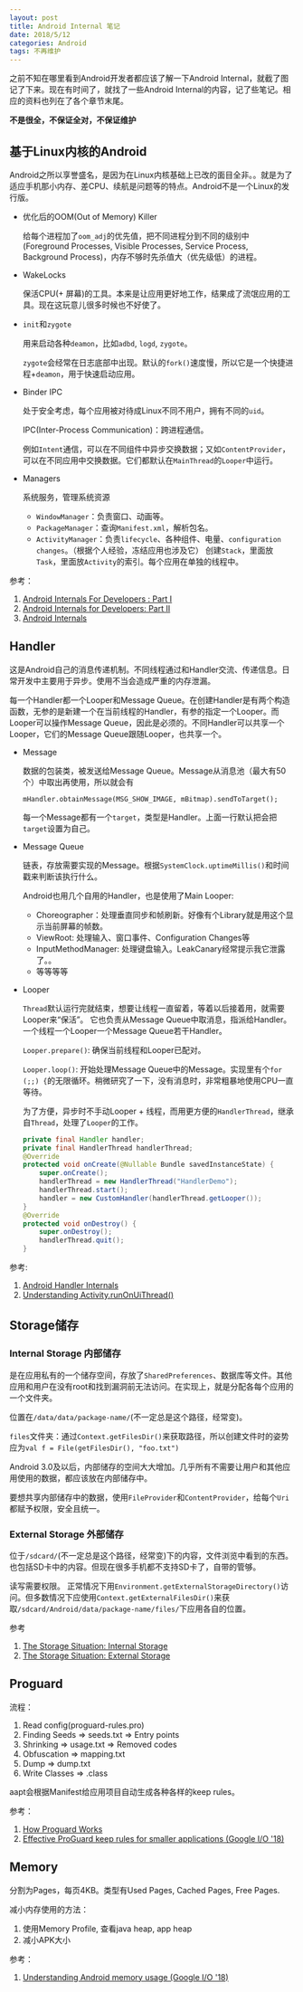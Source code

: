 ```yaml
---
layout: post
title: Android Internal 笔记
date: 2018/5/12
categories: Android
tags: 不再维护
---
```


之前不知在哪里看到Android开发者都应该了解一下Android Internal，就截了图记了下来。现在有时间了，就找了一些Android Internal的内容，记了些笔记。相应的资料也列在了各个章节末尾。

**不是很全，不保证全对，不保证维护**

## 基于Linux内核的Android

Android之所以享誉盛名，是因为在Linux内核基础上已改的面目全非。。就是为了适应手机那小内存、差CPU、续航是问题等的特点。Android不是一个Linux的发行版。

<!--more-->

- 优化后的OOM(Out of Memory) Killer

    给每个进程加了`oom_adj`的优先值，把不同进程分到不同的级别中(Foreground Processes, Visible Processes, Service Process, Background Process)，内存不够时先杀值大（优先级低）的进程。

- WakeLocks

    保活CPU(+ 屏幕)的工具。本来是让应用更好地工作，结果成了流氓应用的工具。现在这玩意儿很多时候也不好使了。

- `init`和`zygote`

    用来启动各种`deamon`，比如`adbd`, `logd`, `zygote`。

    `zygote`会经常在日志底部中出现。默认的`fork()`速度慢，所以它是一个快捷进程+`deamon`，用于快速启动应用。

- Binder IPC

    处于安全考虑，每个应用被对待成Linux不同不用户，拥有不同的`uid`。

    IPC(Inter-Process Communication)：跨进程通信。

    例如`Intent`通信，可以在不同组件中异步交换数据；又如`ContentProvider`，可以在不同应用中交换数据。它们都默认在`MainThread`的`Looper`中运行。

- Managers

    系统服务，管理系统资源

  - `WindowManager`：负责窗口、动画等。
  - `PackageManager`：查询`Manifest.xml`，解析包名。
  - `ActivityManager`：负责`lifecycle`、各种组件、电量、`configuration changes`。（根据个人经验，冻结应用也涉及它）
    创建`Stack`，里面放`Task`，里面放`Activity`的索引。每个应用在单独的线程中。

参考：

1. [Android Internals For Developers : Part I](https://android.jlelse.eu/android-internals-for-developers-part-i-982a4409f4b5)
1. [Android Internals for Developers: Part II](https://android.jlelse.eu/android-internals-for-developers-part-ii-c6ca94243efa)
1. [Android Internals](https://academy.realm.io/posts/360-andev-2017-effie-barak-android-internals/)

## Handler

这是Android自己的消息传递机制。不同线程通过和Handler交流、传递信息。日常开发中主要用于异步。使用不当会造成严重的内存泄漏。

每一个Handler都一个Looper和Message Queue。在创建Handler是有两个构造函数，无参的是新建一个在当前线程的Handler，有参的指定一个Looper。而Looper可以操作Message Queue，因此是必须的。不同Handler可以共享一个Looper，它们的Message Queue跟随Looper，也共享一个。

- Message

    数据的包装类，被发送给Message Queue。Message从消息池（最大有50个）中取出再使用，所以就会有

    `mHandler.obtainMessage(MSG_SHOW_IMAGE, mBitmap).sendToTarget();`

    每一个Message都有一个`target`，类型是Handler。上面一行默认把会把`target`设置为自己。

- Message Queue

    链表，存放需要实现的Message。根据`SystemClock.uptimeMillis()`和时间戳来判断该执行什么。

    Android也用几个自用的Handler，也是使用了Main Looper:

  - Choreographer：处理垂直同步和帧刷新。好像有个Library就是用这个显示当前屏幕的帧数。
  - ViewRoot: 处理输入、窗口事件、Configuration Changes等
  - InputMethodManager: 处理键盘输入。LeakCanary经常提示我它泄露了。。
  - 等等等等

- Looper

    `Thread`默认运行完就结束，想要让线程一直留着，等着以后接着用，就需要Looper来“保活”。
    它也负责从Message Queue中取消息，指派给Handler。一个线程一个Looper一个Message Queue若干Handler。

    `Looper.prepare()`: 确保当前线程和Looper已配对。

    `Looper.loop()`: 开始处理Message Queue中的Message。实现里有个`for (;;) {`的无限循环。稍微研究了一下，没有消息时，非常粗暴地使用CPU一直等待。

    为了方便，异步时不手动Looper + 线程，而用更方便的`HandlerThread`，继承自`Thread`，处理了`Looper`的工作。

    ```Java
    private final Handler handler;
    private final HandlerThread handlerThread;
    @Override
    protected void onCreate(@Nullable Bundle savedInstanceState) {
        super.onCreate();
        handlerThread = new HandlerThread("HandlerDemo");
        handlerThread.start();
        handler = new CustomHandler(handlerThread.getLooper());
    }
    @Override
    protected void onDestroy() {
        super.onDestroy();
        handlerThread.quit();
    }
    ```

参考:

1. [Android Handler Internals](https://medium.com/@jagsaund/android-handler-internals-b5d49eba6977)
1. [Understanding Activity.runOnUiThread()](https://medium.com/@yossisegev/understanding-activity-runonuithread-e102d388fe93)

## Storage储存

### Internal Storage 内部储存

是在应用私有的一个储存空间，存放了`SharedPreferences`、数据库等文件。其他应用和用户在没有root和找到漏洞前无法访问。在实现上，就是分配各每个应用的一个文件夹。

位置在`/data/data/package-name/`(不一定总是这个路径，经常变)。

`files`文件夹：通过`Context.getFilesDir()`来获取路径，所以创建文件时的姿势应为`val f = File(getFilesDir(), "foo.txt")`

Android 3.0及以后，内部储存的空间大大增加。几乎所有不需要让用户和其他应用使用的数据，都应该放在内部储存中。

要想共享内部储存中的数据，使用`FileProvider`和`ContentProvider`，给每个`Uri`都赋予权限，安全且统一。

### External Storage 外部储存

位于`/sdcard/`(不一定总是这个路径，经常变)下的内容，文件浏览中看到的东西。也包括SD卡中的内容。但现在很多手机都不支持SD卡了，自带的管够。

读写需要权限。
正常情况下用`Environment.getExternalStorageDirectory()`访问。但多数情况下应使用`Context.getExternalFilesDir()`来获取`/sdcard/Android/data/package-name/files/`下应用各自的位置。

参考

1. [The Storage Situation: Internal Storage](https://commonsware.com/blog/2017/11/13/storage-situation-internal-storage.html)
1. [The Storage Situation: External Storage](https://commonsware.com/blog/2017/11/14/storage-situation-external-storage.html)

## Proguard

流程：

1. Read config(proguard-rules.pro)
1. Finding Seeds => seeds.txt => Entry points
1. Shrinking => usage.txt => Removed codes
1. Obfuscation => mapping.txt
1. Dump => dump.txt
1. Write Classes => .class

aapt会根据Manifest给应用项目自动生成各种各样的keep rules。

参考：

1. [How Proguard Works](https://www.youtube.com/watch?v=F9ymcWoDEtc)
1. [Effective ProGuard keep rules for smaller applications (Google I/O '18)](https://www.youtube.com/watch?v=x9T5EYE-QWQ)

## Memory

分割为Pages，每页4KB。类型有Used Pages, Cached Pages, Free Pages.

减小内存使用的方法：

1. 使用Memory Profile, 查看java heap, app heap
2. 减小APK大小

参考：

1. [Understanding Android memory usage (Google I/O '18)](https://www.youtube.com/watch?v=w7K0jio8afM)